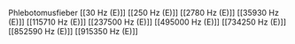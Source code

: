 Phlebotomusfieber
[[30 Hz (E)]]
[[250 Hz (E)]]
[[2780 Hz (E)]]
[[35930 Hz (E)]]
[[115710 Hz (E)]]
[[237500 Hz (E)]]
[[495000 Hz (E)]]
[[734250 Hz (E)]]
[[852590 Hz (E)]]
[[915350 Hz (E)]]